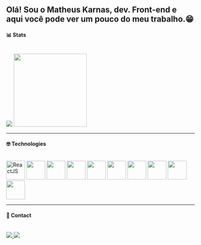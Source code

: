 ## Olá! Sou o Matheus Karnas, dev. Front-end e aqui você pode ver um pouco do meu trabalho.😁



#### 📊 Stats 
<br />

<div>
  <img src="https://github-readme-stats.vercel.app/api?username=matheuskarnas&show_icons=true&theme=tokyonight"/>
  <img height='195px'src="https://github-readme-stats.vercel.app/api/top-langs/?username=matheuskarnas&layout=compact&theme=tokyonight" />  
</div>

---
    
 #### 🤓 Technologies
 <br />
 
  <div class="technologies" >
    <img height='50px' alt="ReactJS" src="https://cdn.jsdelivr.net/gh/devicons/devicon/icons/react/react-original-wordmark.svg" />
    <img fill="white" height='50px' backGround="#fff"src="https://cdn.jsdelivr.net/gh/devicons/devicon/icons/nextjs/nextjs-original.svg" />
    <img height='50px' src="https://cdn.jsdelivr.net/gh/devicons/devicon/icons/typescript/typescript-original.svg" />
    <img height='50px' src="https://cdn.jsdelivr.net/gh/devicons/devicon/icons/sass/sass-original.svg" />
    <img height='50px' src="https://cdn.jsdelivr.net/gh/devicons/devicon/icons/less/less-plain-wordmark.svg" />
    <img height='50px' src="https://cdn.jsdelivr.net/gh/devicons/devicon/icons/javascript/javascript-original.svg" />
    <img height='50px' src="https://cdn.jsdelivr.net/gh/devicons/devicon/icons/css3/css3-original.svg" />
    <img height='50px' src="https://cdn.jsdelivr.net/gh/devicons/devicon/icons/html5/html5-original-wordmark.svg" />
    <img height='50px' src="https://cdn.jsdelivr.net/gh/devicons/devicon/icons/git/git-original-wordmark.svg" />
    <img height='50px' src="https://cdn.jsdelivr.net/gh/devicons/devicon/icons/materialui/materialui-original.svg" />
  </div>
  
---
  
  #### 📇 Contact
  <br />
  

<div>
  <a  href="https://www.linkedin.com/in/matheuskarnas/">
    <img src="https://img.shields.io/badge/LinkedIn-0077B5?style=for-the-badge&logo=linkedin&logoColor=white" /> 
  <a/>
  
  <a  href="mailto:matheuskarnas1@gmail.com">
    <img src="https://img.shields.io/badge/Gmail-D14836?style=for-the-badge&logo=gmail&logoColor=white" /> 
  <a/>
  
</div>
